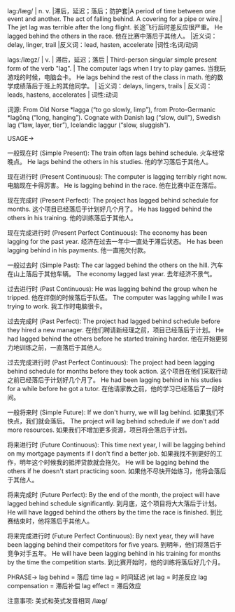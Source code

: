 lag:/læɡ/ | n. v. |滞后，延迟；落后；防护套|A period of time between one event and another.  The act of falling behind. A covering for a pipe or wire.|
The jet lag was terrible after the long flight. 长途飞行后时差反应很严重。
He lagged behind the others in the race. 他在比赛中落后于其他人。
|近义词：delay, linger, trail |反义词：lead, hasten, accelerate |词性:名词/动词


lags:/læɡz/ | v. | 滞后，延迟；落后 | Third-person singular simple present form of the verb "lag". |
The computer lags when I try to play games. 当我玩游戏的时候，电脑会卡。
He lags behind the rest of the class in math. 他的数学成绩落后于班上的其他同学。
| 近义词：delays, lingers, trails | 反义词：leads, hastens, accelerates | 词性:动词

词源:
From Old Norse *lagga (“to go slowly, limp”), from Proto-Germanic *lagōną (“long, hanging”). Cognate with Danish lag (“slow, dull”), Swedish lag (“law, layer, tier”), Icelandic laggur (“slow, sluggish”).

USAGE->

一般现在时 (Simple Present):
The train often lags behind schedule. 火车经常晚点。
He lags behind the others in his studies. 他的学习落后于其他人。


现在进行时 (Present Continuous):
The computer is lagging terribly right now. 电脑现在卡得厉害。
He is lagging behind in the race. 他在比赛中正在落后。


现在完成时 (Present Perfect):
The project has lagged behind schedule for months. 这个项目已经落后于计划好几个月了。
He has lagged behind the others in his training. 他的训练落后于其他人。


现在完成进行时 (Present Perfect Continuous):
The economy has been lagging for the past year. 经济在过去一年中一直处于滞后状态。
He has been lagging behind in his payments. 他一直拖欠付款。


一般过去时 (Simple Past):
The car lagged behind the others on the hill. 汽车在山上落后于其他车辆。
The economy lagged last year. 去年经济不景气。


过去进行时 (Past Continuous):
He was lagging behind the group when he tripped. 他在绊倒的时候落后于队伍。
The computer was lagging while I was trying to work. 我工作时电脑很卡。


过去完成时 (Past Perfect):
The project had lagged behind schedule before they hired a new manager. 在他们聘请新经理之前，项目已经落后于计划。
He had lagged behind the others before he started training harder. 他在开始更努力地训练之前，一直落后于其他人。


过去完成进行时 (Past Perfect Continuous):
The project had been lagging behind schedule for months before they took action.  这个项目在他们采取行动之前已经落后于计划好几个月了。
He had been lagging behind in his studies for a while before he got a tutor. 在他请家教之前，他的学习已经落后了一段时间。


一般将来时 (Simple Future):
If we don't hurry, we will lag behind. 如果我们不快点，我们就会落后。
The project will lag behind schedule if we don't add more resources. 如果我们不增加更多资源，项目将会落后于计划。


将来进行时 (Future Continuous):
This time next year, I will be lagging behind on my mortgage payments if I don't find a better job. 如果我找不到更好的工作，明年这个时候我的抵押贷款就会拖欠。
He will be lagging behind the others if he doesn't start practicing soon. 如果他不尽快开始练习，他将会落后于其他人。


将来完成时 (Future Perfect):
By the end of the month, the project will have lagged behind schedule significantly. 到月底，这个项目将大大落后于计划。
He will have lagged behind the others by the time the race is finished. 到比赛结束时，他将落后于其他人。


将来完成进行时 (Future Perfect Continuous):
By next year, they will have been lagging behind their competitors for five years. 到明年，他们将落后于竞争对手五年。
He will have been lagging behind in his training for months by the time the competition starts. 到比赛开始时，他的训练将落后好几个月。


PHRASE->
lag behind = 落后
time lag = 时间延迟
jet lag = 时差反应
lag compensation = 滞后补偿
lag effect = 滞后效应


注意事项:
美式和英式发音相同 /læɡ/
